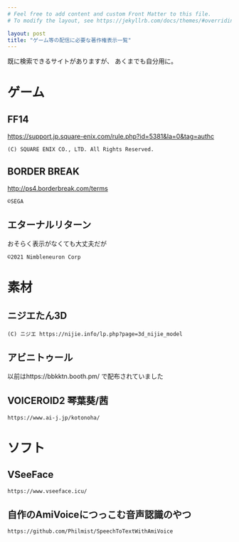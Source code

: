 ```yaml
---
# Feel free to add content and custom Front Matter to this file.
# To modify the layout, see https://jekyllrb.com/docs/themes/#overriding-theme-defaults

layout: post
title: "ゲーム等の配信に必要な著作権表示一覧"
---
```


既に検索できるサイトがありますが、
あくまでも自分用に。

# ゲーム

## FF14

https://support.jp.square-enix.com/rule.php?id=5381&la=0&tag=authc
```
(C) SQUARE ENIX CO., LTD. All Rights Reserved.
```

## BORDER BREAK

http://ps4.borderbreak.com/terms
```
©SEGA
```

## エターナルリターン

おそらく表示がなくても大丈夫だが
```
©2021 Nimbleneuron Corp
```

# 素材

## ニジエたん3D

```
(C) ニジエ https://nijie.info/lp.php?page=3d_nijie_model
```

## アビニトゥール

以前はhttps://bbkktn.booth.pm/ で配布されていました

## VOICEROID2 琴葉葵/茜

```
https://www.ai-j.jp/kotonoha/
```

# ソフト

## VSeeFace

```
https://www.vseeface.icu/
```

## 自作のAmiVoiceにつっこむ音声認識のやつ

```
https://github.com/Philmist/SpeechToTextWithAmiVoice
```

